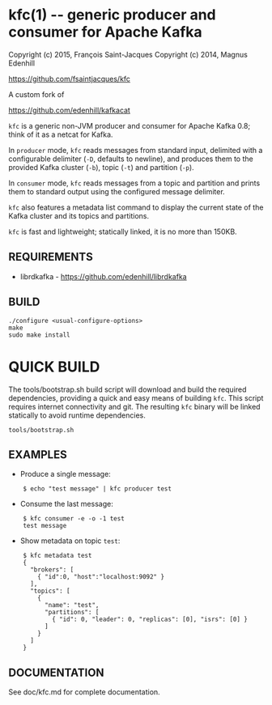 kfc(1) -- generic producer and consumer for Apache Kafka
=======================================================

Copyright (c) 2015, François Saint-Jacques
Copyright (c) 2014, Magnus Edenhill

https://github.com/fsaintjacques/kfc

A custom fork of

https://github.com/edenhill/kafkacat

`kfc` is a generic non-JVM producer and consumer for Apache Kafka 0.8;
think of it as a netcat for Kafka.

In `producer` mode, `kfc` reads messages from standard input, delimited with a
configurable delimiter (`-D`, defaults to newline), and produces them to the
provided Kafka cluster (`-b`), topic (`-t`) and partition (`-p`).

In `consumer` mode, `kfc` reads messages from a topic and partition and
prints them to standard output using the configured message delimiter.

`kfc` also features a metadata list command to display the current
state of the Kafka cluster and its topics and partitions.

`kfc` is fast and lightweight; statically linked, it is no more than 150KB.

REQUIREMENTS
------------

 * librdkafka - https://github.com/edenhill/librdkafka

BUILD
-----

    ./configure <usual-configure-options>
    make
    sudo make install

QUICK BUILD
===========

The tools/bootstrap.sh build script will download and build the required
dependencies, providing a quick and easy means of building `kfc`.
This script requires internet connectivity and git.
The resulting `kfc` binary will be linked statically to avoid runtime
dependencies.

    tools/bootstrap.sh

EXAMPLES
--------

* Produce a single message:

```
    $ echo "test message" | kfc producer test
```

* Consume the last message:

```
    $ kfc consumer -e -o -1 test
    test message
```

* Show metadata on topic `test`:

```
    $ kfc metadata test
    {
      "brokers": [
        { "id":0, "host":"localhost:9092" }
      ],
      "topics": [
        {
          "name": "test",
          "partitions": [
            { "id": 0, "leader": 0, "replicas": [0], "isrs": [0] }
          ]
        }
      ]
    }
```

DOCUMENTATION
-------------

See doc/kfc.md for complete documentation.
